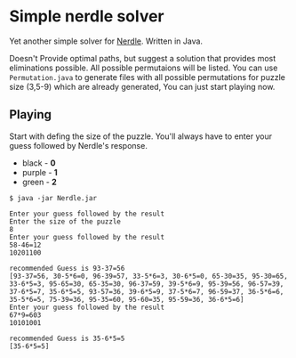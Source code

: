 # Simple nerdle solver
Yet another simple solver for [Nerdle](https://nerdlegame.com/). Written in Java.

Doesn't Provide optimal paths, but suggest a solution that provides most eliminations possible.
All possible permutaions will be listed.
You can use `Permutation.java` to generate files with all possible permutations for puzzle size (3,5-9) which are already generated, You can just start playing now.

## Playing
Start with defing the size of the puzzle.
You'll always have to enter your guess followed by Nerdle's response.

- black - **0** 
- purple - **1**
- green - **2**

```
$ java -jar Nerdle.jar

Enter your guess followed by the result
Enter the size of the puzzle
8
Enter your guess followed by the result
58-46=12
10201100

recommended Guess is 93-37=56
[93-37=56, 30-5*6=0, 96-39=57, 33-5*6=3, 30-6*5=0, 65-30=35, 95-30=65, 33-6*5=3, 95-65=30, 65-35=30, 96-37=59, 39-5*6=9, 95-39=56, 96-57=39, 37-6*5=7, 35-6*5=5, 93-57=36, 39-6*5=9, 37-5*6=7, 96-59=37, 36-5*6=6, 35-5*6=5, 75-39=36, 95-35=60, 95-60=35, 95-59=36, 36-6*5=6]
Enter your guess followed by the result
67*9=603
10101001

recommended Guess is 35-6*5=5
[35-6*5=5]
```
